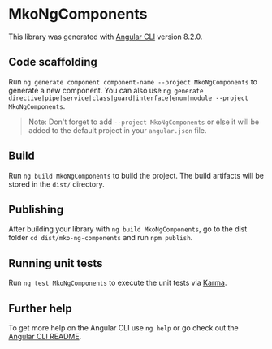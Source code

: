 # MkoNgComponents

This library was generated with [Angular CLI](https://github.com/angular/angular-cli) version 8.2.0.

## Code scaffolding

Run `ng generate component component-name --project MkoNgComponents` to generate a new component. You can also use `ng generate directive|pipe|service|class|guard|interface|enum|module --project MkoNgComponents`.
> Note: Don't forget to add `--project MkoNgComponents` or else it will be added to the default project in your `angular.json` file. 

## Build

Run `ng build MkoNgComponents` to build the project. The build artifacts will be stored in the `dist/` directory.

## Publishing

After building your library with `ng build MkoNgComponents`, go to the dist folder `cd dist/mko-ng-components` and run `npm publish`.

## Running unit tests

Run `ng test MkoNgComponents` to execute the unit tests via [Karma](https://karma-runner.github.io).

## Further help

To get more help on the Angular CLI use `ng help` or go check out the [Angular CLI README](https://github.com/angular/angular-cli/blob/master/README.md).

